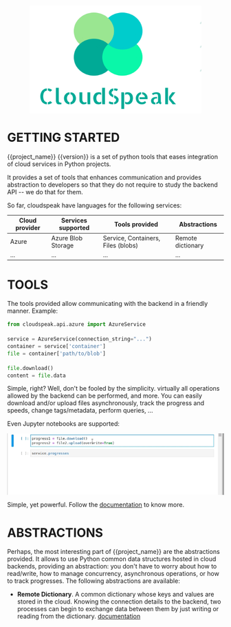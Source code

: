 <img style="display: block; margin: auto; width:400px; height:250px;" src="images/logo.png">

# GETTING STARTED

{{project_name}} {{version}} is a set of python tools that eases integration of cloud services in Python projects. 

It provides a set of tools that enhances communication and provides abstraction to developers so that they do 
not require to study the backend API -- we do that for them. 

So far, cloudspeak have languages for the following services:

| Cloud provider | Services supported | Tools provided                     | Abstractions      |
|----------------|--------------------|------------------------------------|-------------------|
| Azure          | Azure Blob Storage | Service, Containers, Files (blobs) | Remote dictionary |
| ...            | ...                | ...                                | ...               |


# TOOLS

The tools provided allow communicating with the backend in a friendly manner. Example:

```python
from cloudspeak.api.azure import AzureService

service = AzureService(connection_string="...")
container = service['container']
file = container['path/to/blob']

file.download()
content = file.data
```

Simple, right? Well, don't be fooled by the simplicity. virtually all operations
allowed by the backend can be performed, and more. You can easily download and/or upload files asynchronously, track the progress and speeds, change tags/metadata, perform queries, ...

Even Jupyter notebooks are supported:

<img style="display: block; margin: auto;" src="images/jupyter_all.gif">


Simple, yet powerful. Follow the [documentation](tools.md) to know more.

# ABSTRACTIONS

Perhaps, the most interesting part of {{project_name}} are the abstractions provided. It allows to use Python common 
data structures hosted in cloud backends, providing an abstraction: you don't have to worry about how to read/write, 
how to manage concurrency, asynchronous operations, or how to track progresses. The following abstractions are available:


* **Remote Dictionary**. A common dictionary whose keys and values are stored in the cloud. Knowing the connection details to 
the backend, two processes can begin to exchange data between them by just writing or reading from the dictionary. [documentation](dictionary.md)


